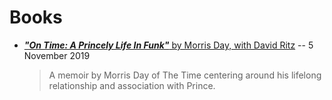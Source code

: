 
# Books

- [***"On Time: A Princely Life In Funk"*** by Morris Day, with David Ritz](https://www.dacapopress.com/titles/morris-day/on-time/9780306922206/) -- 5 November 2019

   > A memoir by Morris Day of The Time centering around his lifelong relationship and association with Prince.
